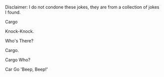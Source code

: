 Disclaimer: I do not condone these jokes, they are from a collection of jokes I found.

Cargo

Knock-Knock.

Who's There?

Cargo.

Cargo Who?

Car Go 'Beep, Beep!'

